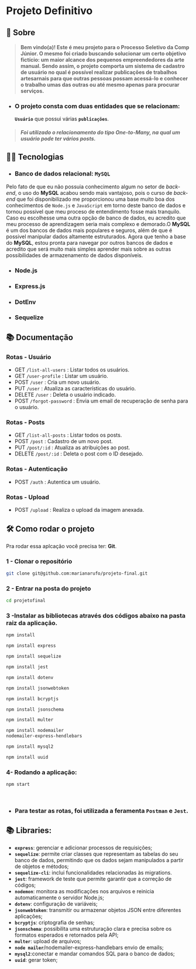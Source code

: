 # Projeto Definitivo
## :page_with_curl: Sobre

> #### Bem vindo(a)! Este é meu projeto para o __Processo Seletivo da Comp Júnior__. O mesmo foi criado buscando solucionar um certo objetivo fictício: um maior alcance dos pequenos empreendedores da arte manual. Sendo assim, o projeto comporta um sistema de cadastro de usuário no qual é possível realizar publicações de trabalhos artesarnais para que outras pessoas possam acessá-lo e conhecer o trabalho umas das outras ou até mesmo apenas para procurar serviços.



 + ### O projeto consta com duas entidades que se relacionam:
    __`Usuário`__ que possui várias __`publicações`__.
> ##### Foi utilizado o relacionamento do tipo __One-to-Many__, na qual um usuário pode ter vários posts.

## :man_technologist: Tecnologias

+ ### Banco de dados relacional: __`MySQL`__
Pelo fato de que eu não possuia conhecimento algum no setor de _back-end_, o uso do __MySQL__ acabou sendo mais vantajoso, pois o curso de _back-end_ que foi disponibilizado me proporcionou uma base muito boa dos conhecimentos de `Node.js` e `JavaScript` em torno deste banco de dados e tornou possivel que meu proceso de entendimento fosse mais tranquilo. Caso eu escolhesse uma outra opção de banco de dados, eu acredito que meu processo de aprendizagem seria mais complexo e demorado.O __MySQL__ é um dos bancos de dados mais populares e seguros, além de que é possivel manipular dados altamente estruturados. Agora que tenho a base do __MySQL__, estou pronta para navegar por outros bancos de dados e acredito que será muito mais simples aprender mais sobre as outras possibilidades de armazenamento de dados disponíveis.
+ ### Node.js
+ ### Express.js
+ ### DotEnv
+ ### Sequelize

## :books: Documentação

### Rotas - Usuário

- GET <code>/list-all-users</code> : Listar todos os usuários.
- GET <code>/user-profile</code> : Listar um usuário.
- POST <code>/user</code> : Cria um novo usuário.
- PUT <code>/user</code> : Atualiza as características do usuário.
- DELETE <code>/user</code> : Deleta o usuário indicado.
- POST <code>/forgot-password</code> : Envia um email de recuperação de senha para o usuário.

### Rotas - Posts

- GET <code>/list-all-posts</code> : Listar todos os posts.
- POST <code>/post</code> : Cadastro de um novo post.
- PUT <code>/post/:id</code> : Atualiza as atribuições ao post.
- DELETE <code>/post/:id</code> : Deleta o post com o ID desejado.

### Rotas - Autenticação

- POST <code>/auth</code> : Autentica um usuário.

### Rotas - Upload

- POST <code>/upload</code> :  Realiza o upload da imagem anexada.

## :hammer_and_wrench: Como rodar o projeto

Pra rodar essa aplcação você precisa ter: **Git**.

### 1 - Clonar o repositório
```sh
git clone git@github.com:marianarufo/projeto-final.git
```

### 2 - Entrar na posta do projeto
```sh
cd projetofinal
```

### 3 -Instalar as bibliotecas através dos códigos abaixo na pasta raiz da aplicação.
```sh
npm install
```
```sh
npm install express
```
```sh
npm install sequelize
```
```sh
npm install jest
```
```sh
npm install dotenv
```
```sh
npm install jsonwebtoken
```
```sh
npm install bcryptjs
```
```sh
npm install jsonschema
```
```sh
npm install multer
```
```sh
npm install nodemailer
nodemailer-express-hendlebars
```
```sh
npm install mysql2
```
```sh
npm install uuid
```

### 4- Rodando a aplicação:
```sh
npm start
```
<br />
</details>


+ ### Para testar as rotas, foi utilizada a feramenta __`Postman`__ e __`Jest`__.


## 📚 Libraries:
  - __`express`__: gerenciar e adicionar processos de requisições;
  - __`sequelize`__: permite criar classes que representam as tabelas do seu banco de dados, permitindo que os dados sejam manipulados a partir de objetos e métodos;
  - __`sequelize-cli`__: inclui funcionalidades relacionadas às migrations.
  - __`jest`__: framework de teste que permite garantir que a correção de códigos;
  - __`nodemon`__: monitora as modificações nos arquivos e reinicia automaticamente o servidor Node.js;
  - __`dotenv`__: configuração de variáveis;
  - __`jsonwebtoken`__: transmitir ou armazenar objetos JSON entre diferentes aplicações;
  - __`bcryptjs`__: criptografia de senhas;
  - __`jsonschema`__: possibilita uma estruturação clara e precisa sobre os formatos esperados e retornados pela API;
  - __`multer`__: upload de arquivos;
  - __`node mailer`__/nodemailer-express-handlebars envio de emails;
  - __`mysql2`__:conectar e mandar comandos SQL para o banco de dados;
  - __`uuid`__: gerar token;



